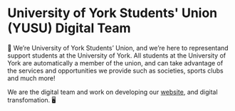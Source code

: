  # University of York Students' Union (YUSU) Digital Team
 
👋 We’re University of York Students’ Union, and we’re here to representand support students at the University of York. All students at the University of York are automatically a member of the union, and can take advantage of the services and opportunities we provide such as societies, sports clubs and much more!
 
 We are the digital team and work on developing our [website](https://yusu.org), and digital transfomation. 🖥️
